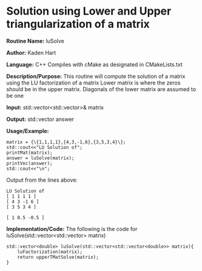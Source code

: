 # Solution using Lower and Upper triangularization of a matrix

**Routine Name:**           luSolve

**Author:** Kaden Hart

**Language:** C++ Compiles with cMake as designated in CMakeLists.txt

**Description/Purpose:** This routine will compute the solution of a matrix using the LU factorization of a matrix Lower matrix is where the zeros should be in the upper matrix. Diagonals of the lower matrix are assumed to be one  

**Input:** std::vector<std::vector<double>>& matrix  

**Output:** std::vector<double> answer

**Usage/Example:**  

    matrix = {\{1,1,1,1},{4,3,-1,6},{3,5,3,4}\};
    std::cout<<"LU Solution of";
    printMat(matrix);
    answer = luSolve(matrix);
    printVec(answer);
    std::cout<<"\n";


Output from the lines above:

    LU Solution of
    [ 1 1 1 1 ]
    [ 4 3 -1 6 ]
    [ 3 5 3 4 ]

    [ 1 0.5 -0.5 ]

**Implementation/Code:** The following is the code for luSolve(std::vector<std::vector<double>> matrix)

    std::vector<double> luSolve(std::vector<std::vector<double>> matrix){
        luFactorization(matrix);
        return upperTMatSolve(matrix);
    }
